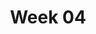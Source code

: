 ---
title: Week 04
contents:
  - date: 2025-07-01
    items:
      - type: lecture
        topics:
          - Definitions of power, work and kinetic energy
          - Deriving the work-energy theorem
          - Conservation of energy
          - Gravitation force model
      - type: problem_set
        title: Set 11 - Power, Work and Energy
        description: Power, Work and Energy
        link: "https://drive.google.com/file/d/1WB9MIlmOi6AQ2R5Perhf5mRFoWb9DuHB/view?usp=drivesdk"
      - type: lecture_video
        title: Gravitation force model
        link: "https://www.youtube.com/watch?v=nHnDuCWtacY"
      - type: quiz
        title: Quiz 6
        description: Quiz 6
        link: "??"

  - date: 2025-07-02
    items:
      - type: exercise
        topics:
          - TBD

  - date: 2025-07-03
    items:
      - type: lecture
        topics:
          - MIDTERM I
      - type: homework
        title: HW 04 - Energy plots for all previous homework
        link: "???"
        due_date: 2025-07-10
---